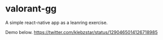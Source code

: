 # valorant-gg

A simple react-native app as a leanring exercise.

Demo below.
https://twitter.com/klebzstar/status/1290465014126718985
